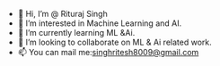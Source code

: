 - 👋 Hi, I’m @ Rituraj Singh
- 👀 I’m interested in Machine Learning and AI.
- 🌱 I’m currently learning ML &Ai.
- 💞️ I’m looking to collaborate on ML & Ai related work.
- 📫 You can mail me:singhritesh8009@gmail.com

<!---
ritesh-12/ritesh-12 is a ✨ special ✨ repository because its `README.md` (this file) appears on your GitHub profile.
You can click the Preview link to take a look at your changes.
--->
